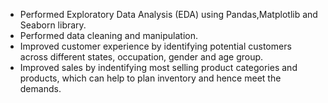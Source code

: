 - Performed Exploratory Data Analysis (EDA) using Pandas,Matplotlib and Seaborn library.
- Performed data cleaning and manipulation.
- Improved customer experience by identifying potential customers across different states, 
  occupation, gender and age group.
- Improved sales by indentifying most selling product categories and products, which can 
  help to plan inventory and hence meet the demands.

